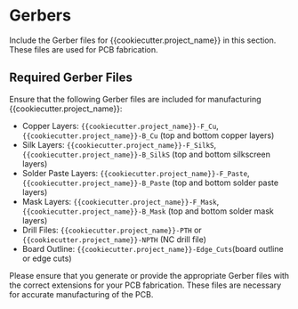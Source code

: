 # Gerbers

Include the Gerber files for {{cookiecutter.project_name}} in this section. These files are used for PCB fabrication.

## Required Gerber Files

Ensure that the following Gerber files are included for manufacturing {{cookiecutter.project_name}}:

- Copper Layers: `{{cookiecutter.project_name}}-F_Cu`, `{{cookiecutter.project_name}}-B_Cu` (top and bottom copper layers)
- Silk Layers: `{{cookiecutter.project_name}}-F_SilkS`, `{{cookiecutter.project_name}}-B_SilkS` (top and bottom silkscreen layers)
- Solder Paste Layers: `{{cookiecutter.project_name}}-F_Paste`, `{{cookiecutter.project_name}}-B_Paste` (top and bottom solder paste layers)
- Mask Layers: `{{cookiecutter.project_name}}-F_Mask`, `{{cookiecutter.project_name}}-B_Mask` (top and bottom solder mask layers)
- Drill Files: `{{cookiecutter.project_name}}-PTH` or `{{cookiecutter.project_name}}-NPTH` (NC drill file)
- Board Outline: `{{cookiecutter.project_name}}-Edge_Cuts`(board outline or edge cuts)

Please ensure that you generate or provide the appropriate Gerber files with the correct extensions for your PCB fabrication. These files are necessary for accurate manufacturing of the PCB.
